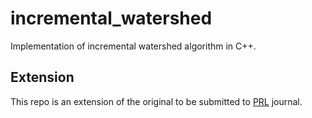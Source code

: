 # incremental_watershed
Implementation of incremental watershed algorithm in C++.

## Extension

This repo is an extension of the original to be submitted to [PRL](https://www.journals.elsevier.com/pattern-recognition-letters) journal.

